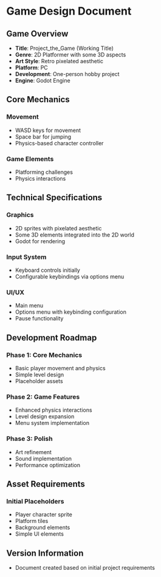# Game Design Document

## Game Overview
- **Title**: Project_the_Game (Working Title)
- **Genre**: 2D Platformer with some 3D aspects
- **Art Style**: Retro pixelated aesthetic
- **Platform**: PC
- **Development**: One-person hobby project
- **Engine**: Godot Engine

## Core Mechanics

### Movement
- WASD keys for movement
- Space bar for jumping
- Physics-based character controller

### Game Elements
- Platforming challenges
- Physics interactions

## Technical Specifications

### Graphics
- 2D sprites with pixelated aesthetic
- Some 3D elements integrated into the 2D world
- Godot for rendering

### Input System
- Keyboard controls initially
- Configurable keybindings via options menu

### UI/UX
- Main menu
- Options menu with keybinding configuration
- Pause functionality

## Development Roadmap

### Phase 1: Core Mechanics
- Basic player movement and physics
- Simple level design
- Placeholder assets

### Phase 2: Game Features
- Enhanced physics interactions
- Level design expansion
- Menu system implementation

### Phase 3: Polish
- Art refinement
- Sound implementation
- Performance optimization

## Asset Requirements

### Initial Placeholders
- Player character sprite
- Platform tiles
- Background elements
- Simple UI elements

## Version Information
- Document created based on initial project requirements